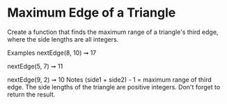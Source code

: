 # Maximum Edge of a Triangle

Create a function that finds the maximum range of a triangle's third edge, where the side lengths are all integers.

Examples
nextEdge(8, 10) ➞ 17

nextEdge(5, 7) ➞ 11

nextEdge(9, 2) ➞ 10
Notes
(side1 + side2) - 1 = maximum range of third edge.
The side lengths of the triangle are positive integers.
Don't forget to return the result.
